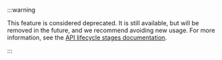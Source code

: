 :::warning

This feature is considered deprecated. It is still available, but will be removed in the future, and we recommend avoiding new usage. For more information, see the [API lifecycle stages documentation](/api/api-lifecycle/api-lifecycle-stages).

:::

